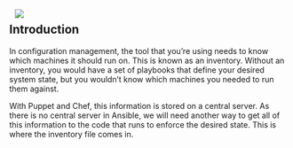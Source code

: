 <img style="float: left; padding:5px 20px 5px 10px" src="https://user-images.githubusercontent.com/21102559/37915472-9f254882-30e7-11e8-979b-aad02f818e60.png">

## Introduction

In configuration management, the tool that you’re using needs to know which machines it should run on. This is known as an inventory. Without an inventory, you would have
a set of playbooks that define your desired system state, but you wouldn’t know which machines you needed to run them against.

With Puppet and Chef, this information is stored on a central server. As there is no central server in Ansible, we will need another way to get all of this information to the code that runs to enforce the desired state. This is where the inventory file comes in.
